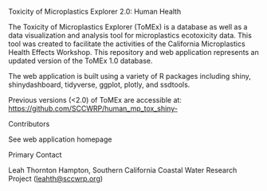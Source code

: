 Toxicity of Microplastics Explorer 2.0: Human Health

The Toxicity of Microplastics Explorer (ToMEx) is a database as well as a data visualization and analysis tool for microplastics ecotoxicity data. This tool was created to facilitate the activities of the California Microplastics Health Effects Workshop. This repository and web application represents an updated version of the ToMEx 1.0 database.

The web application is built using a variety of R packages including shiny, shinydashboard, tidyverse, ggplot, plotly, and ssdtools.

Previous versions (<2.0) of ToMEx are accessible at: https://github.com/SCCWRP/human_mp_tox_shiny-

Contributors

See web application homepage

Primary Contact

Leah Thornton Hampton, Southern California Coastal Water Research Project (leahth@sccwrp.org)